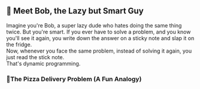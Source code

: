## 🧠 Meet Bob, the Lazy but Smart Guy
Imagine you're Bob, a super lazy dude who hates doing the same thing twice. But you're smart. If you ever have to solve a problem, and you know you'll see it again, you write down the answer on a sticky note and slap it on the fridge.<br>
Now, whenever you face the same problem, instead of solving it again, you just read the stick note.<br>
That's dynamic programming.

### 🍕The Pizza Delivery Problem (A Fun Analogy)